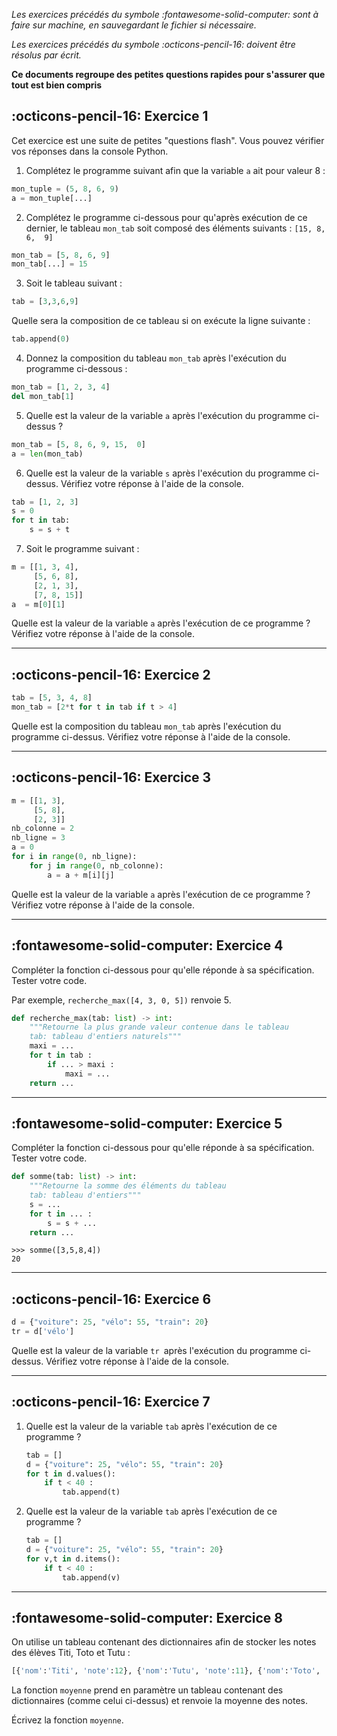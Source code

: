 _Les exercices précédés du symbole :fontawesome-solid-computer: sont à faire sur machine, en sauvegardant le fichier si nécessaire._

_Les exercices précédés du symbole :octicons-pencil-16: doivent être résolus par écrit._

**Ce documents regroupe des petites questions rapides pour s'assurer que tout est bien compris**

## :octicons-pencil-16: Exercice 1

Cet exercice est une suite de petites "questions flash". Vous pouvez vérifier vos réponses dans la console Python.

1. Complétez le programme suivant afin que la variable ``a`` ait pour valeur 8 :

```python
mon_tuple = (5, 8, 6, 9)
a = mon_tuple[...]
```

2. Complétez le programme ci-dessous pour qu'après exécution de ce dernier, le tableau ``mon_tab`` soit composé des éléments suivants : ``[15, 8, 6,  9]``

```python
mon_tab = [5, 8, 6, 9]
mon_tab[...] = 15
```

3. Soit le tableau suivant :

```python
tab = [3,3,6,9]
```
Quelle sera la composition de ce tableau si on exécute la ligne suivante :

```python
tab.append(0)
```

4. Donnez  la composition du tableau ``mon_tab``  après l'exécution du programme  ci-dessous :

```python
mon_tab = [1, 2, 3, 4]
del mon_tab[1]
```

5. Quelle  est la valeur de la variable ``a``  après  l'exécution du programme ci-dessus ?

```python
mon_tab = [5, 8, 6, 9, 15,  0]
a = len(mon_tab)
```

6. Quelle est la valeur de la variable ``s`` après  l'exécution du programme  ci-dessus. Vérifiez  votre réponse à l'aide de la console.

```python
tab = [1, 2, 3]
s = 0
for t in tab:
	s = s + t
```

7. Soit le programme suivant :

```python
m = [[1, 3, 4],
     [5, 6, 8],
     [2, 1, 3],
     [7, 8, 15]]
a  = m[0][1]
```
Quelle est la valeur de la variable ``a`` après  l'exécution de ce programme ? Vérifiez  votre réponse à l'aide de la console.


-------------------------------------------------

## :octicons-pencil-16: Exercice 2

```python
tab = [5, 3, 4, 8]
mon_tab = [2*t for t in tab if t > 4]
```

Quelle est la composition du tableau ``mon_tab`` après  l'exécution du programme  ci-dessus. Vérifiez  votre réponse à l'aide de la console.

------------------------------------------------------------

## :octicons-pencil-16: Exercice 3

```python
m = [[1, 3],
     [5, 8],
     [2, 3]]
nb_colonne = 2
nb_ligne = 3
a = 0
for i in range(0, nb_ligne):
	for j in range(0, nb_colonne):
		a = a + m[i][j]
```

Quelle est la valeur de la variable ``a`` après  l'exécution de ce programme ? Vérifiez  votre réponse à l'aide de la console.

--------------------------------------------------------------

## :fontawesome-solid-computer: Exercice 4

Compléter la fonction ci-dessous pour qu'elle réponde à sa spécification.
Tester votre code.

Par exemple, ``recherche_max([4, 3, 0, 5])`` renvoie 5.

```python
def recherche_max(tab: list) -> int:
    """Retourne la plus grande valeur contenue dans le tableau
    tab: tableau d'entiers naturels"""
	maxi = ...
	for t in tab :
		if ... > maxi :
			maxi = ...
	return ...
```

-----------------------------------------------

## :fontawesome-solid-computer: Exercice 5

Compléter la fonction ci-dessous pour qu'elle réponde à sa spécification.
Tester votre code.

````python
def somme(tab: list) -> int:
    """Retourne la somme des éléments du tableau
    tab: tableau d'entiers"""
	s = ...
	for t in ... :
		s = s + ...
	return ...
````

````pycon
>>> somme([3,5,8,4])
20
````

----------------------------------------------------

## :octicons-pencil-16: Exercice 6

````python
d = {"voiture": 25, "vélo": 55, "train": 20}
tr = d['vélo']
````

Quelle est la valeur de la variable ``tr ``après l'exécution du programme ci-dessus. Vérifiez votre réponse à l'aide de la console.

------------------------------------------------------

## :octicons-pencil-16: Exercice 7

1. Quelle est la valeur de la variable ``tab`` après l'exécution de ce programme ?

    ````python
    tab = []
    d = {"voiture": 25, "vélo": 55, "train": 20}
    for t in d.values():
        if t < 40 :
            tab.append(t)
    ````

2. Quelle est la valeur de la variable ``tab`` après l'exécution de ce programme ?

    ````python
    tab = []
    d = {"voiture": 25, "vélo": 55, "train": 20}
    for v,t in d.items():
        if t < 40 :
            tab.append(v)
    ````

----------------------------------------------

## :fontawesome-solid-computer: Exercice 8

On utilise un tableau contenant des dictionnaires afin de stocker les notes des élèves Titi, Toto et Tutu :

````python
[{'nom':'Titi', 'note':12}, {'nom':'Tutu', 'note':11}, {'nom':'Toto', 'note':17}]
````

La fonction ``moyenne`` prend en paramètre un tableau contenant des dictionnaires (comme celui ci-dessus) et renvoie la moyenne des notes.

Écrivez la fonction ``moyenne``.
